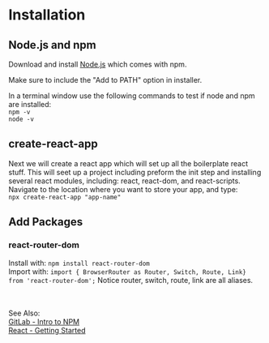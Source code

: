 # Installation

## Node.js and npm
Download and install [Node.js](https://nodejs.org/en/download/) which comes with npm.

Make sure to include the "Add to PATH" option in installer.
  
In a terminal window use the following commands to test if node and npm are installed:  
`npm -v`   
`node -v`  

## create-react-app
Next we will create a react app which will set up all the boilerplate react stuff. This will seet up a project including preform the init step and installing several react modules, including: react, react-dom, and react-scripts. Navigate to the location where you want to store your app, and type:  
`npx create-react-app "app-name"`


## Add Packages
### react-router-dom
Install with: `npm install react-router-dom`  
Import with: `import { BrowserRouter as Router, Switch, Route, Link} from 'react-router-dom';` Notice router, switch, route, link are all aliases.

<BR><BR>
See Also:  
[GitLab - Intro to NPM](https://gitlab.com/revature_training/nodejs-team/-/blob/master/modules/intro-nodejs/npm.md)   
[React - Getting Started](https://create-react-app.dev/docs/getting-started/)
